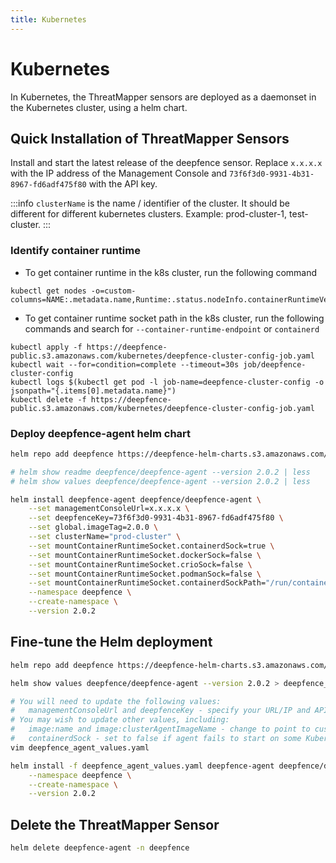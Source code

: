 ```yaml
---
title: Kubernetes
---
```


# Kubernetes

In Kubernetes, the ThreatMapper sensors are deployed as a daemonset in the Kubernetes cluster, using a helm chart.

## Quick Installation of ThreatMapper Sensors

Install and start the latest release of the deepfence sensor.  Replace `x.x.x.x` with the IP address of the Management Console and `73f6f3d0-9931-4b31-8967-fd6adf475f80` with the API key.

:::info
`clusterName` is the name / identifier of the cluster. It should be different for different kubernetes clusters. Example: prod-cluster-1, test-cluster.
:::

### Identify container runtime
- To get container runtime in the k8s cluster, run the following command 
```shell
kubectl get nodes -o=custom-columns=NAME:.metadata.name,Runtime:.status.nodeInfo.containerRuntimeVersion
```
- To get container runtime socket path in the k8s cluster, run the following commands and search for `--container-runtime-endpoint` or `containerd`
```shell
kubectl apply -f https://deepfence-public.s3.amazonaws.com/kubernetes/deepfence-cluster-config-job.yaml
kubectl wait --for=condition=complete --timeout=30s job/deepfence-cluster-config
kubectl logs $(kubectl get pod -l job-name=deepfence-cluster-config -o jsonpath="{.items[0].metadata.name}")
kubectl delete -f https://deepfence-public.s3.amazonaws.com/kubernetes/deepfence-cluster-config-job.yaml
```

### Deploy deepfence-agent helm chart
```bash
helm repo add deepfence https://deepfence-helm-charts.s3.amazonaws.com/threatmapper

# helm show readme deepfence/deepfence-agent --version 2.0.2 | less
# helm show values deepfence/deepfence-agent --version 2.0.2 | less

helm install deepfence-agent deepfence/deepfence-agent \
    --set managementConsoleUrl=x.x.x.x \
    --set deepfenceKey=73f6f3d0-9931-4b31-8967-fd6adf475f80 \
    --set global.imageTag=2.0.0 \
    --set clusterName="prod-cluster" \
    --set mountContainerRuntimeSocket.containerdSock=true \
    --set mountContainerRuntimeSocket.dockerSock=false \
    --set mountContainerRuntimeSocket.crioSock=false \
    --set mountContainerRuntimeSocket.podmanSock=false \
    --set mountContainerRuntimeSocket.containerdSockPath="/run/containerd/containerd.sock" \
    --namespace deepfence \
    --create-namespace \
    --version 2.0.2
```

## Fine-tune the Helm deployment

```bash
helm repo add deepfence https://deepfence-helm-charts.s3.amazonaws.com/threatmapper

helm show values deepfence/deepfence-agent --version 2.0.2 > deepfence_agent_values.yaml

# You will need to update the following values:
#   managementConsoleUrl and deepfenceKey - specify your URL/IP and API key value
# You may wish to update other values, including:
#   image:name and image:clusterAgentImageName - change to point to custom images
#   containerdSock - set to false if agent fails to start on some Kubernetes platforms e.g. Minikube 
vim deepfence_agent_values.yaml

helm install -f deepfence_agent_values.yaml deepfence-agent deepfence/deepfence-agent \
    --namespace deepfence \
    --create-namespace \
    --version 2.0.2
```

## Delete the ThreatMapper Sensor

```bash
helm delete deepfence-agent -n deepfence
```